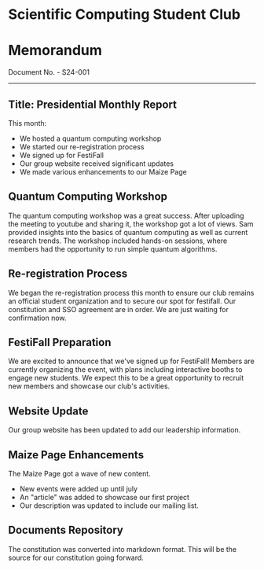 # Scientific Computing Student Club

# Memorandum
Document No. - S24-001

---

Title: Presidential Monthly Report
---

This month:

- We hosted a quantum computing workshop
- We started our re-registration process
- We signed up for FestiFall
- Our group website received significant updates
- We made various enhancements to our Maize Page

## Quantum Computing Workshop

The quantum computing workshop was a great success. After uploading the meeting to youtube and sharing it, the workshop got a lot of views. Sam provided insights into the basics of quantum computing as well as current research trends. The workshop included hands-on sessions, where members had the opportunity to run simple quantum algorithms. 

## Re-registration Process

We began the re-registration process this month to ensure our club remains an official student organization and to secure our spot for festifall. Our constitution and SSO agreement are in order. We are just waiting for confirmation now.

## FestiFall Preparation

We are excited to announce that we've signed up for FestiFall! Members are currently organizing the event, with plans including interactive booths to engage new students. We expect this to be a great opportunity to recruit new members and showcase our club's activities.

## Website Update

Our group website has been updated to add our leadership information.

## Maize Page Enhancements

The Maize Page got a wave of new content.

- New events were added up until july
- An "article" was added to showcase our first project
- Our description was updated to include our mailing list.

## Documents Repository

The constitution was converted into markdown format. This will be the source for our constitution going forward.